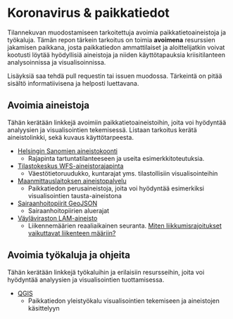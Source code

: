 # Koronavirus & paikkatiedot
Tilannekuvan muodostamiseen tarkoitettuja avoimia paikkatietoaineistoja ja työkaluja. Tämän repon tärkein tarkoitus on toimia __avoimena__ resurssien jakamisen paikkana, josta paikkatiedon ammattilaiset ja aloittelijatkin voivat kootusti löytää hyödyllisiä aineistoja ja niiden käyttötapauksia kriisitilanteen analysoinnissa ja visualisoinnissa.

Lisäyksiä saa tehdä pull requestin tai issuen muodossa. Tärkeintä on pitää sisältö informatiivisena ja helposti luettavana. 

## Avoimia aineistoja

Tähän kerätään linkkejä avoimiin paikkatietoaineistoihin, joita voi hyödyntää analyysien ja visualisointien tekemisessä. Listaan tarkoitus kerätä aineistolinkki, sekä kuvaus käyttötarpeesta.

* [Helsingin Sanomien aineistokoonti](https://github.com/HS-Datadesk/koronavirus-avoindata)
  * Rajapinta tartuntatilanteeseen ja useita esimerkkitoteutuksia.
* [Tilastokeskus WFS-aineistorajapinta](https://www.stat.fi/org/avoindata/paikkatietoaineistot.html)
  * Väestötietoruudukko, kuntarajat yms. tilastollisiin visualisointeihin 
* [Maanmittauslaitoksen aineistopalvelu](https://tiedostopalvelu.maanmittauslaitos.fi/tp/kartta)
  * Paikkatiedon perusaineistoja, joita voi hyödyntää esimerkiksi visualisointien tausta-aineistona
* [Sairaanhoitopiirit GeoJSON](https://github.com/VuokkoH/koronavirus-avoindata)
  * Sairaanhoitopiirien aluerajat
* [Väyläviraston LAM-aineisto](https://aineistot.vayla.fi/lam/reports/)
  * Liikennemäärien reaaliaikainen seuranta. [Miten liikkumisrajoitukset vaikuttavat liikenteen määriin?](https://twitter.com/tjukanov/status/1239852484522315780?s=20)

## Avoimia työkaluja ja ohjeita

Tähän kerätään linkkejä työkaluihin ja erilaisiin resursseihin, joita voi hyödyntää analyysien ja visualisointien tuottamisessa.
* [QGIS](https://www.qgis.org/en/site/)
  * Paikkatiedon yleistyökalu visualisointien tekemiseen ja aineistojen käsittelyyn
  
